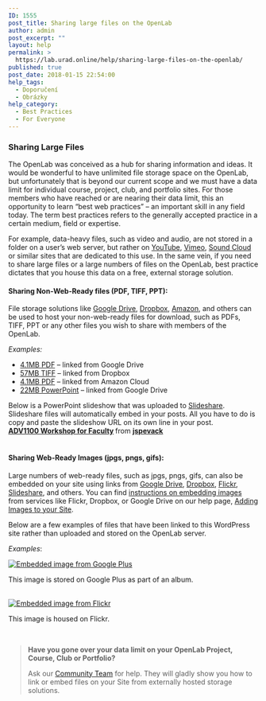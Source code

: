 ```yaml
---
ID: 1555
post_title: Sharing large files on the OpenLab
author: admin
post_excerpt: ""
layout: help
permalink: >
  https://lab.urad.online/help/sharing-large-files-on-the-openlab/
published: true
post_date: 2018-01-15 22:54:00
help_tags:
  - Doporučení
  - Obrázky
help_category:
  - Best Practices
  - For Everyone
---
```

<h3>Sharing Large Files</h3>
The OpenLab was conceived as a hub for sharing information and ideas. It would be wonderful to have unlimited file storage space on the OpenLab, but unfortunately that is beyond our current scope and we must have a data limit for individual course, project, club, and portfolio sites. For those members who have reached or are nearing their data limit, this an opportunity to learn “best web practices” – an important skill in any field today. The term best practices refers to the generally accepted practice in a certain medium, field or expertise.

For example, data-heavy files, such as video and audio, are not stored in a folder on a user’s web server, but rather on <a href="https://www.youtube.com/" target="_blank" rel="noopener">YouTube</a>, <a href="http://vimeo.com/" target="_blank" rel="noopener">Vimeo</a>, <a href="https://soundcloud.com/" target="_blank" rel="noopener">Sound Cloud</a> or similar sites that are dedicated to this use. In the same vein, if you need to share large files or a large numbers of files on the OpenLab, best practice dictates that you house this data on a free, external storage solution.
<h4>Sharing Non-Web-Ready files (PDF, TIFF, PPT):</h4>
File storage solutions like <a href="https://drive.google.com" target="_blank" rel="noopener">Google Drive</a>, <a href="https://www.dropbox.com" target="_blank" rel="noopener">Dropbox</a>, <a href="http://www.amazon.com/gp/feature.html?ie=UTF8&amp;docId=1000796931&amp;ref_=cd_lm_rd_fp" target="_blank" rel="noopener">Amazon</a>, and others can be used to host your non-web-ready files for download, such as PDFs, TIFF, PPT or any other files you wish to share with members of the OpenLab.

<em>Examples:</em>
<ul>
 	<li><a href="https://docs.google.com/file/d/0B2BzHDK_6plWM2FzdWRpT0ZGck0/edit?usp=sharing" target="_blank" rel="noopener">4.1MB PDF</a> – linked from Google Drive</li>
 	<li><a href="http://dl.dropbox.com/u/2843907/120503EFrossard_MGrns_JSpvk_1819.tif" target="_blank" rel="noopener">57MB TIFF</a> – linked from Dropbox</li>
 	<li><a href="https://www.amazon.com/clouddrive/share?s=eg6lqxQpQoshzJOvC9PN-8" target="_blank" rel="noopener">4.1MB PDF</a> – linked from Amazon Cloud</li>
 	<li><a href="https://docs.google.com/file/d/0B2BzHDK_6plWaHVIamtuSVBUcjA/edit?usp=sharing" target="_blank" rel="noopener">22MB PowerPoint</a> – linked from Google Drive</li>
</ul>
Below is a PowerPoint slideshow that was uploaded to <a href="http://www.slideshare.net/?ss">Slideshare</a>. Slideshare files will automatically embed in your posts. All you have to do is copy and paste the slideshow URL on its own line in your post.

 
<div><strong> <a title="ADV1100 Workshop for Faculty" href="https://www.slideshare.net/jspevack/adv1100workshop-v2" target="_blank" rel="noopener">ADV1100 Workshop for Faculty</a> </strong> from <strong><a href="https://www.slideshare.net/jspevack" target="_blank" rel="noopener">jspevack</a></strong></div>
&nbsp;
<h4>Sharing Web-Ready Images (jpgs, pngs, gifs):</h4>
Large numbers of web-ready files, such as jpgs, pngs, gifs, can also be embedded on your site using links from <a href="https://drive.google.com" target="_blank" rel="noopener">Google Drive</a>, <a href="https://www.dropbox.com" target="_blank" rel="noopener">Dropbox</a>, <a href="http://www.flickr.com/" target="_blank" rel="noopener">Flickr</a>, <a href="http://www.slideshare.net/" target="_blank" rel="noopener">Slideshare</a>, and others. You can find <a href="https://lab.urad.online/help/adding-images-to-your-site#embedding">instructions on embedding images</a> from services like Flickr, Dropbox, or Google Drive on our help page, <a href="https://lab.urad.online/help/adding-images-to-your-site/">Adding Images to your Site</a>.

Below are a few examples of files that have been linked to this WordPress site rather than uploaded and stored on the OpenLab server.

<em>Examples</em>:
<div class="wp-caption alignnone"><a href="https://lh5.googleusercontent.com/-51uzmWEddc8/ToiNn4wWFiI/AAAAAAAADWI/12jEbbdiyuo/s717/IMG_0641.JPG"><img class=" " src="https://lh5.googleusercontent.com/-51uzmWEddc8/ToiNn4wWFiI/AAAAAAAADWI/12jEbbdiyuo/s717/IMG_0641.JPG" alt="Embedded image from Google Plus" /></a>
<p class="wp-caption-text">This image is stored on Google Plus as part of an album.</p>

</div>
&nbsp;
<div class="wp-caption alignnone"><a href="http://farm4.staticflickr.com/3768/9234083747_0b624f4015_z_d.jpg"><img class=" " src="http://farm4.staticflickr.com/3768/9234083747_0b624f4015_z_d.jpg" alt="Embedded image from Flickr" /></a>
<p class="wp-caption-text">This image is housed on Flickr.</p>

</div>
&nbsp;
<blockquote><strong>Have you gone over your data limit on your OpenLab Project, Course, Club or Portfolio?</strong>

Ask our <a href="https://lab.urad.online/help/contact-us/" target="_blank" rel="noopener">Community Team</a> for help. They will gladly show you how to link or embed files on your Site from externally hosted storage solutions.</blockquote>